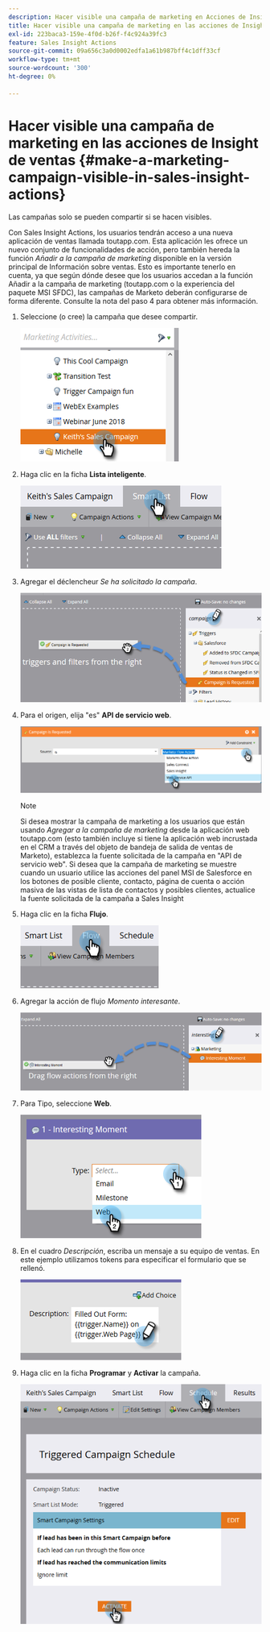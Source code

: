 ```yaml
---
description: Hacer visible una campaña de marketing en Acciones de Insight de ventas - Documentos de Marketo - Documentación del producto
title: Hacer visible una campaña de marketing en las acciones de Insight de ventas
exl-id: 223baca3-159e-4f0d-b26f-f4c924a39fc3
feature: Sales Insight Actions
source-git-commit: 09a656c3a0d0002edfa1a61b987bff4c1dff33cf
workflow-type: tm+mt
source-wordcount: '300'
ht-degree: 0%

---
```


# Hacer visible una campaña de marketing en las acciones de Insight de ventas {#make-a-marketing-campaign-visible-in-sales-insight-actions}

Las campañas solo se pueden compartir si se hacen visibles.

Con Sales Insight Actions, los usuarios tendrán acceso a una nueva aplicación de ventas llamada toutapp.com. Esta aplicación les ofrece un nuevo conjunto de funcionalidades de acción, pero también hereda la función _Añadir a la campaña de marketing_ disponible en la versión principal de Información sobre ventas. Esto es importante tenerlo en cuenta, ya que según dónde desee que los usuarios accedan a la función Añadir a la campaña de marketing (toutapp.com o la experiencia del paquete MSI SFDC), las campañas de Marketo deberán configurarse de forma diferente. Consulte la nota del paso 4 para obtener más información.

1. Seleccione (o cree) la campaña que desee compartir.

   ![](assets/make-a-marketing-campaign-visible-sia-1.png)

1. Haga clic en la ficha **Lista inteligente**.

   ![](assets/make-a-marketing-campaign-visible-sia-2.png)

1. Agregar el déclencheur _Se ha solicitado la campaña_.

   ![](assets/make-a-marketing-campaign-visible-sia-3.png)

1. Para el origen, elija &quot;es&quot; **API de servicio web**.

   ![](assets/make-a-marketing-campaign-visible-sia-4.png)

   >[!NOTE]
   >
   >Si desea mostrar la campaña de marketing a los usuarios que están usando _Agregar a la campaña de marketing_ desde la aplicación web toutapp.com (esto también incluye si tiene la aplicación web incrustada en el CRM a través del objeto de bandeja de salida de ventas de Marketo), establezca la fuente solicitada de la campaña en &quot;API de servicio web&quot;. Si desea que la campaña de marketing se muestre cuando un usuario utilice las acciones del panel MSI de Salesforce en los botones de posible cliente, contacto, página de cuenta o acción masiva de las vistas de lista de contactos y posibles clientes, actualice la fuente solicitada de la campaña a Sales Insight

1. Haga clic en la ficha **Flujo**.

   ![](assets/make-a-marketing-campaign-visible-sia-5.png)

1. Agregar la acción de flujo _Momento interesante_.

   ![](assets/make-a-marketing-campaign-visible-sia-6.png)

1. Para Tipo, seleccione **Web**.

   ![](assets/make-a-marketing-campaign-visible-sia-7.png)

1. En el cuadro _Descripción_, escriba un mensaje a su equipo de ventas. En este ejemplo utilizamos tokens para especificar el formulario que se rellenó.

   ![](assets/make-a-marketing-campaign-visible-sia-8.png)

1. Haga clic en la ficha **Programar** y **Activar** la campaña.

   ![](assets/make-a-marketing-campaign-visible-sia-9.png)

